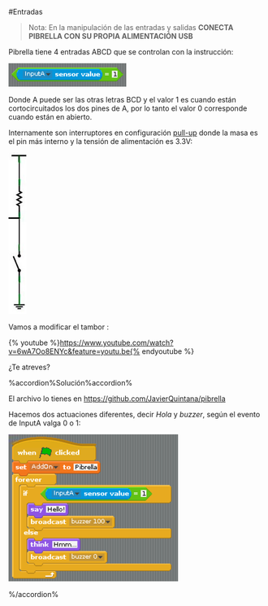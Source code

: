 #Entradas

>Nota: En la manipulación de las entradas y salidas **CONECTA PIBRELLA CON SU PROPIA ALIMENTACIÓN USB**

Pibrella tiene 4 entradas ABCD que se controlan con la instrucción:

![](/assets/tambor-buzzer1.png)

Donde A puede ser las otras letras BCD y el valor 1 es cuando están cortocircuitados los dos pines de A, por lo tanto el valor 0 corresponde cuando están en abierto.

Internamente son interruptores en configuración [pull-up](https://catedu.gitbooks.io/programa-arduino-mediante-codigo/content/resistencias_pullup_y_pulldown.html) donde la masa es el pin más interno y la tensión de alimentación es 3.3V:

![](/assets/pull.png)

Vamos a modificar el tambor :

{% youtube %}https://www.youtube.com/watch?v=6wA7Oo8ENYc&feature=youtu.be{% endyoutube %}

¿Te atreves?

%accordion%Solución%accordion%

El archivo lo tienes en https://github.com/JavierQuintana/pibrella

Hacemos dos actuaciones diferentes, decir *Hola* y *buzzer*, según el evento de InputA valga 0 o 1:

![](/assets/tambor-buzzer2.png)

%/accordion%

